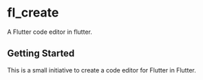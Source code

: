 # fl_create

A Flutter code editor in flutter.

## Getting Started

This is a small initiative to create a code editor for Flutter in Flutter.
